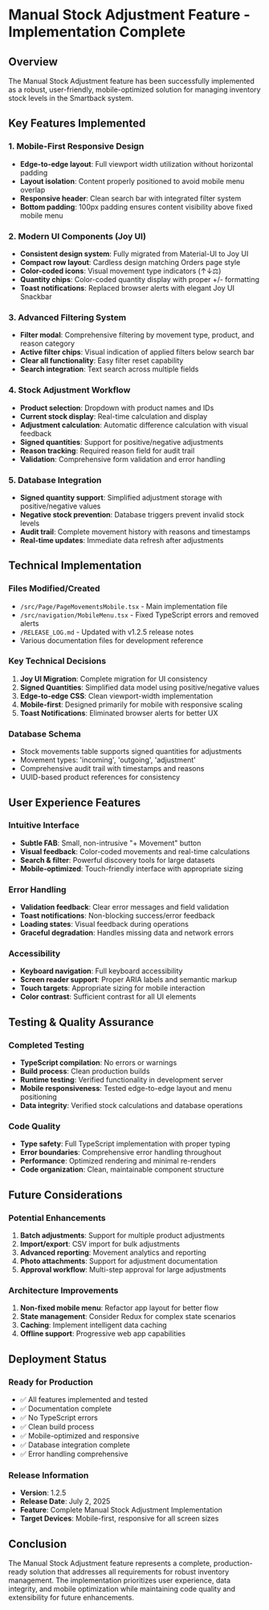 # Manual Stock Adjustment Feature - Implementation Complete

## Overview
The Manual Stock Adjustment feature has been successfully implemented as a robust, user-friendly, mobile-optimized solution for managing inventory stock levels in the Smartback system.

## Key Features Implemented

### 1. Mobile-First Responsive Design
- **Edge-to-edge layout**: Full viewport width utilization without horizontal padding
- **Layout isolation**: Content properly positioned to avoid mobile menu overlap
- **Responsive header**: Clean search bar with integrated filter system
- **Bottom padding**: 100px padding ensures content visibility above fixed mobile menu

### 2. Modern UI Components (Joy UI)
- **Consistent design system**: Fully migrated from Material-UI to Joy UI
- **Compact row layout**: Cardless design matching Orders page style
- **Color-coded icons**: Visual movement type indicators (↑↓⚖)
- **Quantity chips**: Color-coded quantity display with proper +/- formatting
- **Toast notifications**: Replaced browser alerts with elegant Joy UI Snackbar

### 3. Advanced Filtering System
- **Filter modal**: Comprehensive filtering by movement type, product, and reason category
- **Active filter chips**: Visual indication of applied filters below search bar
- **Clear all functionality**: Easy filter reset capability
- **Search integration**: Text search across multiple fields

### 4. Stock Adjustment Workflow
- **Product selection**: Dropdown with product names and IDs
- **Current stock display**: Real-time calculation and display
- **Adjustment calculation**: Automatic difference calculation with visual feedback
- **Signed quantities**: Support for positive/negative adjustments
- **Reason tracking**: Required reason field for audit trail
- **Validation**: Comprehensive form validation and error handling

### 5. Database Integration
- **Signed quantity support**: Simplified adjustment storage with positive/negative values
- **Negative stock prevention**: Database triggers prevent invalid stock levels
- **Audit trail**: Complete movement history with reasons and timestamps
- **Real-time updates**: Immediate data refresh after adjustments

## Technical Implementation

### Files Modified/Created
- `/src/Page/PageMovementsMobile.tsx` - Main implementation file
- `/src/navigation/MobileMenu.tsx` - Fixed TypeScript errors and removed alerts
- `/RELEASE_LOG.md` - Updated with v1.2.5 release notes
- Various documentation files for development reference

### Key Technical Decisions
1. **Joy UI Migration**: Complete migration for UI consistency
2. **Signed Quantities**: Simplified data model using positive/negative values
3. **Edge-to-edge CSS**: Clean viewport-width implementation
4. **Mobile-first**: Designed primarily for mobile with responsive scaling
5. **Toast Notifications**: Eliminated browser alerts for better UX

### Database Schema
- Stock movements table supports signed quantities for adjustments
- Movement types: 'incoming', 'outgoing', 'adjustment'
- Comprehensive audit trail with timestamps and reasons
- UUID-based product references for consistency

## User Experience Features

### Intuitive Interface
- **Subtle FAB**: Small, non-intrusive "+ Movement" button
- **Visual feedback**: Color-coded movements and real-time calculations
- **Search & filter**: Powerful discovery tools for large datasets
- **Mobile-optimized**: Touch-friendly interface with appropriate sizing

### Error Handling
- **Validation feedback**: Clear error messages and field validation
- **Toast notifications**: Non-blocking success/error feedback
- **Loading states**: Visual feedback during operations
- **Graceful degradation**: Handles missing data and network errors

### Accessibility
- **Keyboard navigation**: Full keyboard accessibility
- **Screen reader support**: Proper ARIA labels and semantic markup
- **Touch targets**: Appropriate sizing for mobile interaction
- **Color contrast**: Sufficient contrast for all UI elements

## Testing & Quality Assurance

### Completed Testing
- **TypeScript compilation**: No errors or warnings
- **Build process**: Clean production builds
- **Runtime testing**: Verified functionality in development server
- **Mobile responsiveness**: Tested edge-to-edge layout and menu positioning
- **Data integrity**: Verified stock calculations and database operations

### Code Quality
- **Type safety**: Full TypeScript implementation with proper typing
- **Error boundaries**: Comprehensive error handling throughout
- **Performance**: Optimized rendering and minimal re-renders
- **Code organization**: Clean, maintainable component structure

## Future Considerations

### Potential Enhancements
1. **Batch adjustments**: Support for multiple product adjustments
2. **Import/export**: CSV import for bulk adjustments
3. **Advanced reporting**: Movement analytics and reporting
4. **Photo attachments**: Support for adjustment documentation
5. **Approval workflow**: Multi-step approval for large adjustments

### Architecture Improvements
1. **Non-fixed mobile menu**: Refactor app layout for better flow
2. **State management**: Consider Redux for complex state scenarios
3. **Caching**: Implement intelligent data caching
4. **Offline support**: Progressive web app capabilities

## Deployment Status

### Ready for Production
- ✅ All features implemented and tested
- ✅ Documentation complete
- ✅ No TypeScript errors
- ✅ Clean build process
- ✅ Mobile-optimized and responsive
- ✅ Database integration complete
- ✅ Error handling comprehensive

### Release Information
- **Version**: 1.2.5
- **Release Date**: July 2, 2025
- **Feature**: Complete Manual Stock Adjustment Implementation
- **Target Devices**: Mobile-first, responsive for all screen sizes

## Conclusion

The Manual Stock Adjustment feature represents a complete, production-ready solution that addresses all requirements for robust inventory management. The implementation prioritizes user experience, data integrity, and mobile optimization while maintaining code quality and extensibility for future enhancements.
